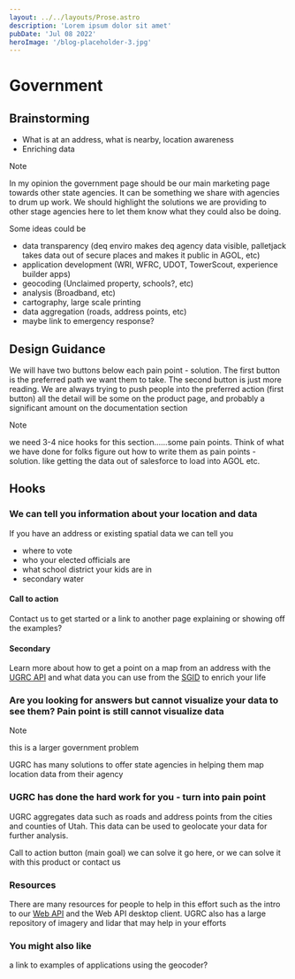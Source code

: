 ```yaml
---
layout: ../../layouts/Prose.astro
description: 'Lorem ipsum dolor sit amet'
pubDate: 'Jul 08 2022'
heroImage: '/blog-placeholder-3.jpg'
---
```


# Government

## Brainstorming

- What is at an address, what is nearby, location awareness
- Enriching data

> [!NOTE]
> In my opinion the government page should be our main marketing page towards other state agencies. It can be something we share with agencies to drum up work. We should highlight the solutions we are providing to other stage agencies here to let them know what they could also be doing.
>
> Some ideas could be
>
> - data transparency (deq enviro makes deq agency data visible, palletjack takes data out of secure places and makes it public in AGOL, etc)
> - application development (WRI, WFRC, UDOT, TowerScout, experience builder apps)
> - geocoding (Unclaimed property, schools?, etc)
> - analysis (Broadband, etc)
> - cartography, large scale printing
> - data aggregation (roads, address points, etc)
> - maybe link to emergency response?

## Design Guidance

We will have two buttons below each pain point - solution. The first button is the preferred path we want them to take. The second button is just more reading. We are always trying to push people into the preferred action (first button) all the detail will be some on the product page, and probably a significant amount on the documentation section

> [!NOTE]
> we need 3-4 nice hooks for this section......some pain points. Think of what we have done for folks figure out how to write them as pain points - solution. like getting the data out of salesforce to load into AGOL etc.

## Hooks

### We can tell you information about your location and data

If you have an address or existing spatial data we can tell you

- where to vote
- who your elected officials are
- what school district your kids are in
- secondary water

#### Call to action

Contact us to get started or a link to another page explaining or showing off the examples?

#### Secondary

Learn more about how to get a point on a map from an address with the [UGRC API](/pillars/products/level-1/api.md) and what data you can use from the [SGID](/pillars/products/level-1/sgid.md) to enrich your life

### Are you looking for answers but cannot visualize your data to see them? Pain point is still cannot visualize data

> [!NOTE]
> this is a larger government problem

UGRC has many solutions to offer state agencies in helping them map location data from their agency

### UGRC has done the hard work for you - turn into pain point

UGRC aggregates data such as roads and address points from the cities and counties of Utah. This data can be used to geolocate your data for further analysis.

Call to action button (main goal) we can solve it go here, or we can solve it with this product or contact us

### Resources

There are many resources for people to help in this effort such as the intro to our [Web API](/api.md) and the Web API desktop client. UGRC also has a large repository of imagery and lidar that may help in your efforts

### You might also like

a link to examples of applications using the geocoder?
